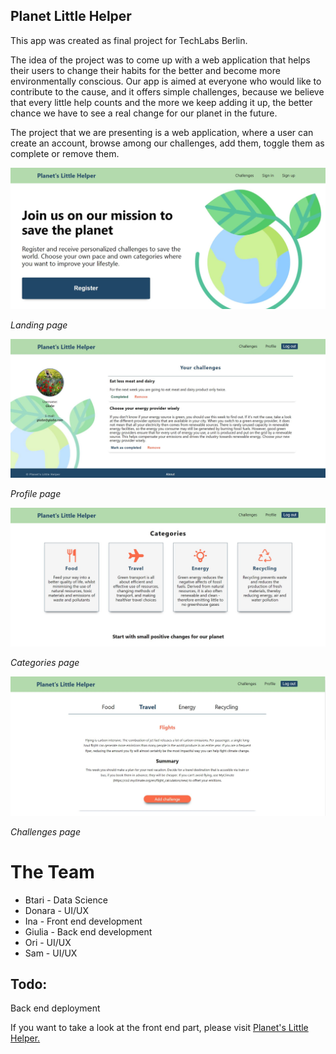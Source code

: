 ## Planet Little Helper

This app was created as final project for TechLabs Berlin. 

The idea of the project was to come up with a web application that helps their users to change their habits for the better and become more environmentally conscious. Our app is aimed at everyone who would like to contribute to the cause, and it offers simple challenges, because we believe that every little help counts and the more we keep adding it up, the better chance we have to see a real change for our planet in the future. 

The project  that we are presenting is a web application, where a user can create an account, browse among our challenges, add them, toggle them as complete or remove them. 

<img src="./blog_images/home_page.jpg"/>

<i>Landing page</i>

<img src="./blog_images/profile_page.jpg"/>

<i>Profile page</i>

<img src="./blog_images/categories_page.jpg"/>

<i>Categories page</i>

<img src="./blog_images/challenges_page.jpg"/>

<i>Challenges page</i>

# The Team


<ul>
<li>Btari - Data Science</li>
<li>Donara - UI/UX</li>
<li>Ina - Front end development</li>
<li>Giulia - Back end development</li>
<li>Ori - UI/UX</li>
<li>Sam - UI/UX</li>
</ul>


## Todo:

Back end deployment

If you want to take a look at the front end part, please visit <a href="https://planetslittlehelper.netlify.app/">Planet's Little Helper.</a>


